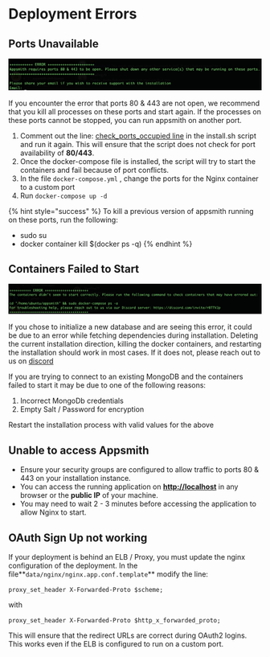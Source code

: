 # Deployment Errors

## Ports Unavailable

![](../.gitbook/assets/ports-open.png)

If you encounter the error that ports 80 & 443 are not open, we recommend that you kill all processes on these ports and start again. If the processes on these ports cannot be stopped, you can run appsmith on another port.

1. Comment out the line: [check\_ports\_occupied line](https://github.com/appsmithorg/appsmith/blob/0051c3f78fe8a22a48afd17d0785cda0dbe855eb/deploy/install.sh#L475) in the install.sh script and run it again. This will ensure that the script does not check for port availability of **80/443**.
2. Once the docker-compose file is installed, the script will try to start the containers and fail because of port conflicts.
3. In the file `docker-compose.yml` , change the ports for the Nginx container to a custom port
4. Run `docker-compose up -d`

{% hint style="success" %}
To kill a previous version of appsmith running on these ports, run the following:

* sudo su
* docker container kill $\(docker ps -q\) 
{% endhint %}

## Containers Failed to Start

![](../.gitbook/assets/container2.png)

If you chose to initialize a new database and are seeing this error, it could be due to an error while fetching dependencies during installation. Deleting the current installation direction, killing the docker containers, and restarting the installation should work in most cases. If it does not, please reach out to us on [discord](https://discord.com/invite/rBTTVJp)

If you are trying to connect to an existing MongoDB and the containers failed to start it may be due to one of the following reasons:

1. Incorrect MongoDb credentials
2. Empty Salt / Password for encryption  

Restart the installation process with valid values for the above

## Unable to access Appsmith

* Ensure your security groups are configured to allow traffic to ports 80 & 443 on your installation instance. 
* You can access the running application on [**http://localhost**](http://localhost) in any browser or the **public IP** of your machine.
* You may need to wait 2 - 3 minutes before accessing the application to allow Nginx to start.

## OAuth Sign Up not working

If your deployment is behind an ELB / Proxy, you must update the nginx configuration of the deployment. In the file**`data/nginx/nginx.app.conf.template`** modify the line:

```text
proxy_set_header X-Forwarded-Proto $scheme;
```

with

```text
proxy_set_header X-Forwarded-Proto $http_x_forwarded_proto;
```

This will ensure that the redirect URLs are correct during OAuth2 logins. This works even if the ELB is configured to run on a custom port.

